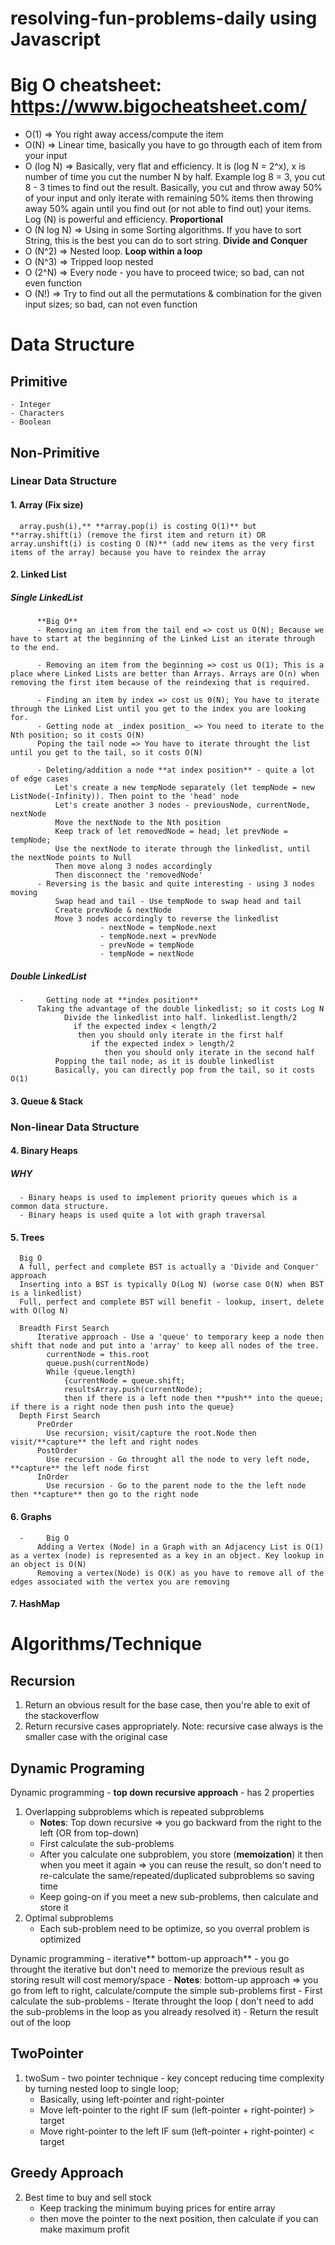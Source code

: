 # resolving-fun-problems-daily using Javascript
# Big O cheatsheet: https://www.bigocheatsheet.com/
- O(1)       => You right away access/compute the item
- O(N)       => Linear time, basically you have to go througth each of item from your input
- O (log N)  => Basically, very flat and efficiency. It is (log N = 2^x), x is number of time you cut the number N by half. Example log 8 = 3, you cut 8 - 3 times to find out the result. Basically, you cut and throw away 50% of your input and only iterate with remaining 50% items then throwing away 50% again until you find out (or not able to find out) your items. Log (N) is powerful and efficiency. **Proportional**
- O (N log N) => Using in some Sorting algorithms. If you have to sort String, this is the best you can do to sort string. **Divide and Conquer**
- O (N^2)    => Nested loop. **Loop within a loop**
- O (N^3)    => Tripped loop nested
- O (2^N)    => Every node - you have to proceed twice; so bad, can not even function
- O (N!)     => Try to find out all the permutations & combination for the given input sizes; so bad, can not even function

# Data Structure
## Primitive
    - Integer
    - Characters
    - Boolean
## Non-Primitive
 ### Linear Data Structure
 #### 1. Array (Fix size)
      array.push(i),** **array.pop(i) is costing O(1)** but **array.shift(i) (remove the first item and return it) OR array.unshift(i) is costing O (N)** (add new items as the very first items of the array) because you have to reindex the array
#### 2. Linked List
##### Single LinkedList
          **Big O**
          - Removing an item from the tail end => cost us O(N); Because we have to start at the beginning of the Linked List an iterate through to the end.
          
          - Removing an item from the beginning => cost us O(1); This is a place where Linked Lists are better than Arrays. Arrays are O(n) when removing the first item because of the reindexing that is required.
          
          - Finding an item by index => cost us 0(N); You have to iterate through the Linked List until you get to the index you are looking for.
          - Getting node at _index position_ => You need to iterate to the Nth position; so it costs O(N)
          Poping the tail node => You have to iterate throught the list until you get to the tail, so it costs O(N)
            
          - Deleting/addition a node **at index position** - quite a lot of edge cases
              Let's create a new tempNode separately (let tempNode = new ListNode(-Infinity)). Then point to the 'head' node
              Let's create another 3 nodes - previousNode, currentNode, nextNode
              Move the nextNode to the Nth position
              Keep track of let removedNode = head; let prevNode = tempNode;
              Use the nextNode to iterate through the linkedlist, until the nextNode points to Null
              Then move along 3 nodes accordingly
              Then disconnect the 'removedNode'
          - Reversing is the basic and quite interesting - using 3 nodes moving
              Swap head and tail - Use tempNode to swap head and tail
              Create prevNode & nextNode
              Move 3 nodes accordingly to reverse the linkedlist
                        - nextNode = tempNode.next
                        - tempNode.next = prevNode
                        - prevNode = tempNode
                        - tempNode = nextNode
##### Double LinkedList
      -     Getting node at **index position**
          Taking the advantage of the double linkedlist; so it costs Log N
                Divide the linkedlist into half. linkedlist.length/2
                  if the expected index < length/2
                   then you should only iterate in the first half
                      if the expected index > length/2
                         then you should only iterate in the second half
              Popping the tail node; as it is double linkedlist
              Basically, you can directly pop from the tail, so it costs O(1)
#### 3. Queue & Stack


### Non-linear Data Structure
#### 4. Binary Heaps
##### WHY
      - Binary heaps is used to implement priority queues which is a common data structure.
      - Binary heaps is used quite a lot with graph traversal
      
#### 5. Trees
      Big O
      A full, perfect and complete BST is actually a 'Divide and Conquer' approach
      Inserting into a BST is typically O(Log N) (worse case O(N) when BST is a linkedlist)
      Full, perfect and complete BST will benefit - lookup, insert, delete with O(log N)
         
      Breadth First Search
          Iterative approach - Use a 'queue' to temporary keep a node then shift that node and put into a 'array' to keep all nodes of the tree.
            currentNode = this.root
            queue.push(currentNode)
            While (queue.length) 
                {currentNode = queue.shift; 
                resultsArray.push(currentNode); 
                then if there is a left node then **push** into the queue; if there is a right node then push into the queue}
      Depth First Search
          PreOrder
            Use recursion; visit/capture the root.Node then visit/**capture** the left and right nodes
          PostOrder
            Use recursion - Go throught all the node to very left node, **capture** the left node first
          InOrder
            Use recursion - Go to the parent node to the the left node then **capture** then go to the right node
#### 6. Graphs
      -     Big O
          Adding a Vertex (Node) in a Graph with an Adjacency List is O(1) as a vertex (node) is represented as a key in an object. Key lookup in an object is O(N)
          Removing a vertex(Node) is O(K) as you have to remove all of the edges associated with the vertex you are removing
#### 7. HashMap

# Algorithms/Technique
## Recursion
  1. Return an obvious result for the base case, then you're able to exit of the stackoverflow
  2. Return recursive cases appropriately. Note: recursive case always is the smaller case with the original case
## Dynamic Programing
  Dynamic programming - **top down recursive approach** - has 2 properties
  1. Overlapping subproblems which is repeated subproblems
     - **Notes**: Top down recursive => you go backward from the right to the left (OR from top-down)
     - First calculate the sub-problems
     - After you calculate one subproblem, you store (**memoization**) it then when you meet it again => you can reuse the result, so don't need to re-calculate the same/repeated/duplicated subproblems so saving time
     - Keep going-on if you meet a new sub-problems, then calculate and store it 
  2. Optimal subproblems
     - Each sub-problem need to be optimize, so you overral problem is optimized
       
  Dynamic programming - iterative** bottom-up approach** - you go throught the iterative but don't need to memorize the previous result as storing result will cost memory/space
     - **Notes**: bottom-up approach => you go from left to right, calculate/compute the simple sub-problems first
     - First calculate the sub-problems
     - Iterate throught the loop ( don't need to add the sub-problems in the loop as you already resolved it)
     - Return the result out of the loop
 
  ## TwoPointer
  1. twoSum - two pointer technique - key concept reducing time complexity by turning nested loop to single loop;
     - Basically, using left-pointer and right-pointer
     - Move left-pointer to the right IF sum (left-pointer + right-pointer) > target
     - Move right-pointer to the left IF sum (left-pointer + right-pointer) < target
  ## Greedy Approach
  2. Best time to buy and sell stock
     - Keep tracking the minimum buying prices for entire array
     - then move the pointer to the next position, then calculate if you can make maximum profit
  
